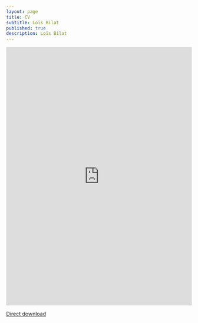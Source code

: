 ```yaml
---
layout: page
title: CV
subtitle: Loïs Bilat
published: true
description: Loïs Bilat
---
```





<embed src="https://drive.google.com/viewerng/
viewer?embedded=true&amp;url=http://bilat.xyz/pdf/cv.pdf" width="100%" height="700" />

[Direct download](http://cv.bilat.xyz)
